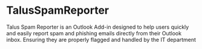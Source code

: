 # TalusSpamReporter
Talus Spam Reporter is an Outlook Add-in designed to help users quickly and easily report spam and phishing emails directly from their Outlook inbox. Ensuring they are properly flagged and handled by the IT department
